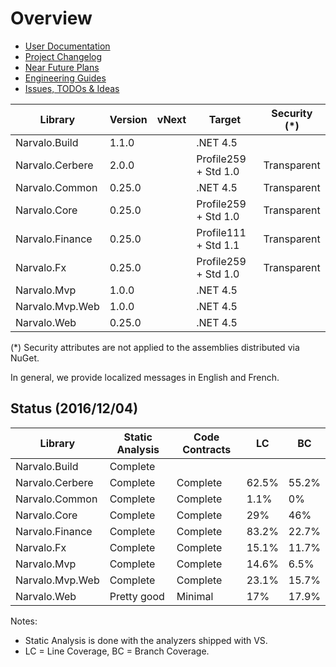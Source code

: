 Overview
========

- [User Documentation](userdocs/index.md)
- [Project Changelog](changelogs/index.md)
- [Near Future Plans](changelogs/vNext.md)
- [Engineering Guides](engineering/index.md)
- [Issues, TODOs & Ideas](Issues.md)

Library                   | Version | vNext  | Target               | Security (*)
--------------------------|---------|--------|----------------------|--------------
Narvalo.Build             | 1.1.0   |        | .NET 4.5             |
Narvalo.Cerbere           | 2.0.0   |        | Profile259 + Std 1.0 | Transparent
Narvalo.Common            | 0.25.0  |        | .NET 4.5             | Transparent
Narvalo.Core              | 0.25.0  |        | Profile259 + Std 1.0 | Transparent
Narvalo.Finance           | 0.25.0  |        | Profile111 + Std 1.1 | Transparent
Narvalo.Fx                | 0.25.0  |        | Profile259 + Std 1.0 | Transparent
Narvalo.Mvp               | 1.0.0   |        | .NET 4.5             |
Narvalo.Mvp.Web           | 1.0.0   |        | .NET 4.5             |
Narvalo.Web               | 0.25.0  |        | .NET 4.5             |

(*) Security attributes are not applied to the assemblies distributed via NuGet.

In general, we provide localized messages in English and French.

Status (2016/12/04)
-------------------

Library                   | Static Analysis | Code Contracts | LC    | BC
--------------------------|-----------------|----------------|-------|-------
Narvalo.Build             | Complete        |                |       |
Narvalo.Cerbere           | Complete        | Complete       | 62.5% | 55.2%
Narvalo.Common            | Complete        | Complete       | 1.1%  | 0%
Narvalo.Core              | Complete        | Complete       | 29%   | 46%
Narvalo.Finance           | Complete        | Complete       | 83.2% | 22.7%
Narvalo.Fx                | Complete        | Complete       | 15.1% | 11.7%
Narvalo.Mvp               | Complete        | Complete       | 14.6% | 6.5%
Narvalo.Mvp.Web           | Complete        | Complete       | 23.1% | 15.7%
Narvalo.Web               | Pretty good     | Minimal        | 17%   | 17.9%

Notes:
- Static Analysis is done with the analyzers shipped with VS.
- LC = Line Coverage, BC = Branch Coverage.
